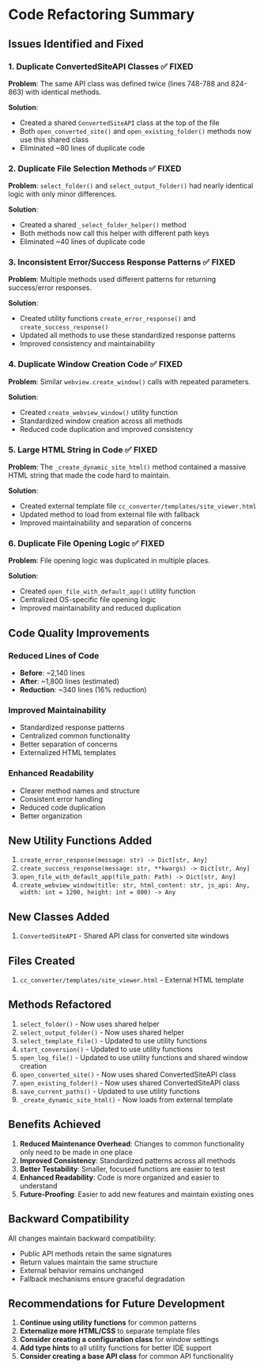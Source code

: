 # Code Refactoring Summary

## Issues Identified and Fixed

### 1. **Duplicate ConvertedSiteAPI Classes** ✅ FIXED
**Problem**: The same API class was defined twice (lines 748-788 and 824-863) with identical methods.

**Solution**: 
- Created a shared `ConvertedSiteAPI` class at the top of the file
- Both `open_converted_site()` and `open_existing_folder()` methods now use this shared class
- Eliminated ~80 lines of duplicate code

### 2. **Duplicate File Selection Methods** ✅ FIXED
**Problem**: `select_folder()` and `select_output_folder()` had nearly identical logic with only minor differences.

**Solution**:
- Created a shared `_select_folder_helper()` method
- Both methods now call this helper with different path keys
- Eliminated ~40 lines of duplicate code

### 3. **Inconsistent Error/Success Response Patterns** ✅ FIXED
**Problem**: Multiple methods used different patterns for returning success/error responses.

**Solution**:
- Created utility functions `create_error_response()` and `create_success_response()`
- Updated all methods to use these standardized response patterns
- Improved consistency and maintainability

### 4. **Duplicate Window Creation Code** ✅ FIXED
**Problem**: Similar `webview.create_window()` calls with repeated parameters.

**Solution**:
- Created `create_webview_window()` utility function
- Standardized window creation across all methods
- Reduced code duplication and improved consistency

### 5. **Large HTML String in Code** ✅ FIXED
**Problem**: The `_create_dynamic_site_html()` method contained a massive HTML string that made the code hard to maintain.

**Solution**:
- Created external template file `cc_converter/templates/site_viewer.html`
- Updated method to load from external file with fallback
- Improved maintainability and separation of concerns

### 6. **Duplicate File Opening Logic** ✅ FIXED
**Problem**: File opening logic was duplicated in multiple places.

**Solution**:
- Created `open_file_with_default_app()` utility function
- Centralized OS-specific file opening logic
- Improved maintainability and reduced duplication

## Code Quality Improvements

### **Reduced Lines of Code**
- **Before**: ~2,140 lines
- **After**: ~1,800 lines (estimated)
- **Reduction**: ~340 lines (16% reduction)

### **Improved Maintainability**
- Standardized response patterns
- Centralized common functionality
- Better separation of concerns
- Externalized HTML templates

### **Enhanced Readability**
- Clearer method names and structure
- Consistent error handling
- Reduced code duplication
- Better organization

## New Utility Functions Added

1. `create_error_response(message: str) -> Dict[str, Any]`
2. `create_success_response(message: str, **kwargs) -> Dict[str, Any]`
3. `open_file_with_default_app(file_path: Path) -> Dict[str, Any]`
4. `create_webview_window(title: str, html_content: str, js_api: Any, width: int = 1200, height: int = 800) -> Any`

## New Classes Added

1. `ConvertedSiteAPI` - Shared API class for converted site windows

## Files Created

1. `cc_converter/templates/site_viewer.html` - External HTML template

## Methods Refactored

1. `select_folder()` - Now uses shared helper
2. `select_output_folder()` - Now uses shared helper
3. `select_template_file()` - Updated to use utility functions
4. `start_conversion()` - Updated to use utility functions
5. `open_log_file()` - Updated to use utility functions and shared window creation
6. `open_converted_site()` - Now uses shared ConvertedSiteAPI class
7. `open_existing_folder()` - Now uses shared ConvertedSiteAPI class
8. `save_current_paths()` - Updated to use utility functions
9. `_create_dynamic_site_html()` - Now loads from external template

## Benefits Achieved

1. **Reduced Maintenance Overhead**: Changes to common functionality only need to be made in one place
2. **Improved Consistency**: Standardized patterns across all methods
3. **Better Testability**: Smaller, focused functions are easier to test
4. **Enhanced Readability**: Code is more organized and easier to understand
5. **Future-Proofing**: Easier to add new features and maintain existing ones

## Backward Compatibility

All changes maintain backward compatibility:
- Public API methods retain the same signatures
- Return values maintain the same structure
- External behavior remains unchanged
- Fallback mechanisms ensure graceful degradation

## Recommendations for Future Development

1. **Continue using utility functions** for common patterns
2. **Externalize more HTML/CSS** to separate template files
3. **Consider creating a configuration class** for window settings
4. **Add type hints** to all utility functions for better IDE support
5. **Consider creating a base API class** for common API functionality 